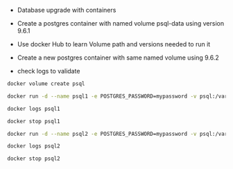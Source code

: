 - Database upgrade with containers
- Create a postgres container with named volume psql-data using version 9.6.1
- Use docker Hub to learn Volume path and versions needed to run it

- Create a new postgres container with same named volume using 9.6.2
- check logs to validate

```bash
docker volume create psql

docker run -d --name psql1 -e POSTGRES_PASSWORD=mypassword -v psql:/var/lib/postgresql/data postgres:15.1

docker logs psql1

docker stop psql1

docker run -d --name psql2 -e POSTGRES_PASSWORD=mypassword -v psql:/var/lib/postgresql/data postgres:15.2

docker logs psql2

docker stop psql2
```
